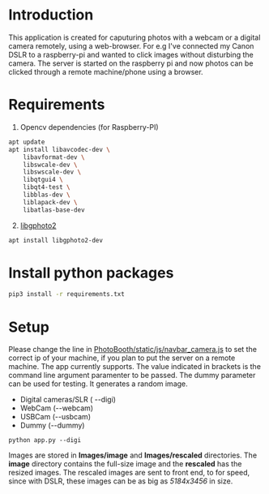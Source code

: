 # Introduction
This application is created for caputuring photos with a webcam or a digital camera remotely, using a web-browser. For e.g I've connected my Canon DSLR to a raspberry-pi and wanted to click images without disturbing the camera. The server is started on the raspberry pi and now photos can be clicked through a remote machine/phone using a browser. 

# Requirements
1) Opencv dependencies (for Raspberry-PI)
```bash
apt update
apt install libavcodec-dev \
    libavformat-dev \
    libswcale-dev \
    libswscale-dev \
    libqtgui4 \
    libqt4-test \
    libblas-dev \
    liblapack-dev \
    libatlas-base-dev 
```
2) [libgphoto2](http://www.gphoto.org/proj/libgphoto2/)
```bash
apt install libgphoto2-dev
```

# Install python packages
```bash
pip3 install -r requirements.txt
```
# Setup
Please change the line in [PhotoBooth/static/js/navbar_camera.js](https://github.com/devenpatel2/PhotoBooth/blob/master/static/js/navbar_camera.js#L6) to set the correct ip of your machine, if you plan to put the server on a remote machine. The app currently supports. The value indicated in brackets is the command line argument paramenter to be passed. The dummy parameter can be used for testing. It generates a random image. 
   - Digital cameras/SLR ( --digi)
   - WebCam (--webcam)
   - USBCam (--usbcam)
   - Dummy (--dummy) 
```
python app.py --digi
```
Images are stored in **Images/image** and **Images/rescaled** directories. The **image** directory contains the full-size image and the **rescaled** has the resized images. The rescaled images are sent to front end, to for speed, since with DSLR, these images can be as big as *5184x3456* in size. 
